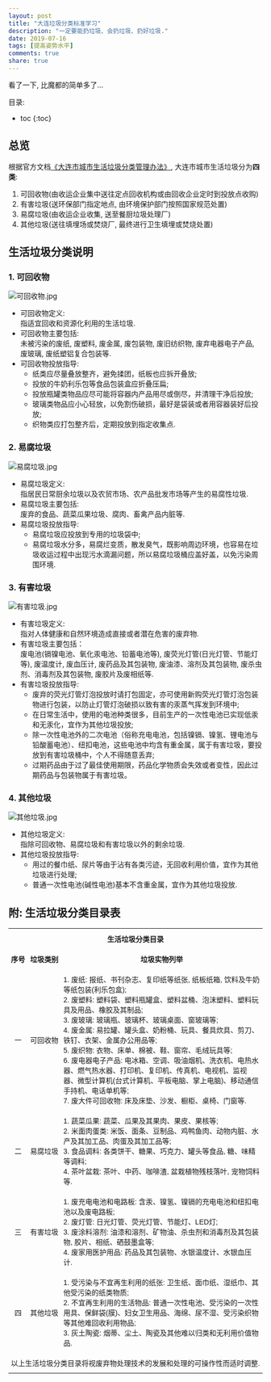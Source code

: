 ```yaml
---
layout: post
title: "大连垃圾分类标准学习"
description: "一定要能扔垃圾、会扔垃圾、扔好垃圾."
date: 2019-07-16
tags: [提高姿势水平]
comments: true
share: true
---
```


看了一下, 比魔都的简单多了...

目录:

* toc
{:toc}

## 总览

根据官方文档[《大连市城市生活垃圾分类管理办法》](http://xzfw.dl.gov.cn/201903/5919.jhtml), 大连市城市生活垃圾分为**四类**:

1. 可回收物(由收运企业集中送往定点回收机构或由回收企业定时到投放点收购)
2. 有害垃圾(送环保部门指定地点, 由环境保护部门按照国家规范处置)
3. 易腐垃圾(由收运企业收集, 送至餐厨垃圾处理厂)
4. 其他垃圾(送往填埋场或焚烧厂, 最终进行卫生填埋或焚烧处置)

## 生活垃圾分类说明

### 1. 可回收物


![可回收物.jpg](https://i.loli.net/2019/07/16/5d2d7b45a59ab77768.jpg)

* 可回收物定义: <br/>指适宜回收和资源化利用的生活垃圾.
* 可回收物主要包括: <br/>未被污染的废纸, 废塑料, 废金属, 废包装物, 废旧纺织物, 废弃电器电子产品, 废玻璃, 废纸塑铝复合包装等.
* 可回收物投放指导:
  * 纸类应尽量叠放整齐，避免揉团，纸板也应拆开叠放;
  * 投放的牛奶利乐包等食品包装盒应折叠压扁;
  * 投放瓶罐类物品应尽可能将容器内产品用尽或倒尽，并清理干净后投放;
  * 玻璃类物品应小心轻放，以免割伤破损，最好是袋装或者用容器装好后投放;
  * 织物类应打包整齐后，定期投放到指定收集点.

### 2. 易腐垃圾

![易腐垃圾.jpg](https://i.loli.net/2019/07/16/5d2d7b4596b3d83582.jpg)


* 易腐垃圾定义: <br/>指居民日常厨余垃圾以及农贸市场、农产品批发市场等产生的易腐性垃圾.
* 易腐垃圾主要包括: <br/>废弃的食品、蔬菜瓜果垃圾、腐肉、畜禽产品内脏等.
* 易腐垃圾投放指导:
  * 易腐垃圾应投放到专用的垃圾袋中;
  * 易腐垃圾水分多，易腐烂变质，散发臭气，既影响周边环境，也容易在垃圾收运过程中出现污水滴漏问题，所以易腐垃圾桶应盖好盖，以免污染周围环境.

### 3. 有害垃圾

![有害垃圾.jpg](https://i.loli.net/2019/07/16/5d2d7b45a871c45364.jpg)


* 有害垃圾定义: <br/>指对人体健康和自然环境造成直接或者潜在危害的废弃物.
* 有害垃圾主要包括：<br/>废电池(镉镍电池、氧化汞电池、铅蓄电池等), 废荧光灯管(日光灯管、节能灯等), 废温度计, 废血压计, 废药品及其包装物, 废油漆、溶剂及其包装物, 废杀虫剂、消毒剂及其包装物, 废胶片及废相纸等.
* 有害垃圾投放指导:
  * 废弃的荧光灯管灯泡投放时请打包固定，亦可使用新购荧光灯管灯泡包装物进行包装，以防止灯管灯泡破损以致有害的汞蒸气挥发到环境中;
  * 在日常生活中，使用的电池种类很多，目前生产的一次性电池已实现低汞和无汞化，宜作为其他垃圾投放;
  * 除一次性电池外的二次电池（俗称充电电池，包括镍镉、镍氢、锂电池与铅酸蓄电池）、纽扣电池，这些电池中均含有重金属，属于有害垃圾，要投放到有害垃圾桶中，个人不得随意丢弃;
  * 过期药品由于过了最佳使用期限，药品化学物质会失效或者变性，因此过期药品与包装物属于有害垃圾。

### 4. 其他垃圾

![其他垃圾.jpg](https://i.loli.net/2019/07/16/5d2d7b45a114e57373.jpg)

* 其他垃圾定义: <br/>指除可回收物、易腐垃圾和有害垃圾以外的剩余垃圾.
* 其他垃圾投放指导:
  * 用过的餐巾纸、尿片等由于沾有各类污迹，无回收利用价值，宜作为其他垃圾进行处理;
  * 普通一次性电池(碱性电池)基本不含重金属，宜作为其他垃圾投放.
  
  
## 附: 生活垃圾分类目录表 




<style type="text/css">
.tg{border-collapse:collapse;border-spacing:0;}
.tg td{font-family:Arial, sans-serif;font-size:14px;padding:10px 5px;border-style:solid;border-width:0px;
overflow:hidden;
overflow-wrap: anywhere;
word-break:normal;word-wrap:break-word;overflow-wrap: break-word;}
.tg th{font-family:Arial, sans-serif;font-size:14px;font-weight:normal;padding:10px 5px;border-style:solid;border-width:0px;overflow:hidden;word-wrap: break-word;overflow-wrap: break-word;}
.tg .tg-o5vb{border-color:#ff0000;text-align:left;vertical-align:center}
.tg .tg-06su{border-color:#ffa500;text-align:left;vertical-align:center}
.tg .tg-w9no{border-color:#ffff00;text-align:left;vertical-align:center}
.tg .tg-jgo1{border-color:#008000;text-align:left;vertical-align:center}
.tg .tg-0pky{border-color:#00ffff;text-align:center;vertical-align:top}
.tg .tg-d40c{border-color:#0000ff;text-align:left;vertical-align:center}
.tg .tg-0lax{border-color:#800080;text-align:left;vertical-align:top}
</style>

<table class="tg">
  <tr>
    <td class="tg-0pky" colspan="3"><strong>生活垃圾分类目录</strong></td>
  </tr>
  <tr>
    <td class="tg-06su" style="white-space:nowrap;"><strong>序号</strong></td>
    <td class="tg-06su" style="white-space:nowrap;"><strong>垃圾类别</strong></td>
    <td class="tg-06su" style="text-align:center;white-space:nowrap;"><strong>垃圾实物列举</strong></td>
  </tr>
  <tr>
    <td class="tg-d40c" style="text-align:center">一</td>
    <td class="tg-d40c">可回收物</td>
    <td class="tg-d40c">1. 废纸: 报纸、书刊杂志、复印纸等纸张, 纸板纸箱, 饮料及牛奶等纸包装(利乐包盒);<br/>2. 废塑料: 塑料袋、塑料瓶罐盒、塑料盆桶、泡沫塑料、塑料玩具及用品、橡胶及其制品;<br/>3. 废玻璃: 玻璃瓶、玻璃杯、玻璃桌面、窗玻璃等;<br/>4. 废金属: 易拉罐、罐头盒、奶粉桶、玩具、餐具炊具、剪刀、铁钉、衣架、金属办公用品等;<br/>5. 废织物: 衣物、床单、棉被、鞋、窗帘、毛绒玩具等;<br/>6. 废电器电子产品: 电冰箱、空调、吸油烟机、洗衣机、电热水器、燃气热水器、打印机、复印机、传真机、电视机、监视器、微型计算机(台式计算机、平板电脑、掌上电脑)、移动通信手持机、电话单机等;<br/>7. 废大件可回收物: 床及床垫、沙发、橱柜、桌椅、门窗等.</td>
  </tr>
  <tr>
    <td class="tg-o5vb" style="text-align:center">二</td>
    <td class="tg-o5vb">易腐垃圾</td>
    <td class="tg-o5vb">1. 蔬菜瓜果: 蔬菜、瓜果及其果肉、果皮、果核等;<br/>2. 米面肉蛋类: 米饭、面条、豆制品、鸡鸭鱼肉、动物内脏、水产及其加工品、肉蛋及其加工品等;<br/>3. 食品调料: 各类饼干、糖果、巧克力、罐头等食品, 糖、味精等调料;<br/>4. 茶叶盆栽: 茶叶、中药、咖啡渣, 盆栽植物残枝落叶, 宠物饲料等.</td>
  </tr>
  <tr>
    <td class="tg-w9no" style="text-align:center">三</td>
    <td class="tg-w9no">有害垃圾</td>
    <td class="tg-w9no">1. 废充电电池和电路板: 含汞、镍氢、镍镉的充电电池和纽扣电池以及废电路板;<br/>2. 废灯管: 日光灯管、荧光灯管、节能灯、LED灯;<br/>3. 废涂料溶剂: 油漆和溶剂、矿物油、杀虫剂和消毒剂及其包装物, 胶片、相纸、硒鼓墨盒等;<br/>4. 废家用医护用品: 药品及其包装物、水银温度计、水银血压计.</td>
  </tr>
  <tr>
    <td class="tg-jgo1" style="text-align:center">四</td>
    <td class="tg-jgo1">其他垃圾</td>
    <td class="tg-jgo1">1. 受污染与不宜再生利用的纸张: 卫生纸、面巾纸、湿纸巾、其他受污染的纸类物质;<br/>2. 不宜再生利用的生活物品: 普通一次性电池、受污染的一次性用具、保鲜袋(膜)、妇女卫生用品、海绵、尿不湿、受污染织物等其他难回收利用物品;<br/>3. 灰土陶瓷: 烟蒂、尘土、陶瓷及其他难以归类和无利用价值物品.</td>
  </tr>
  <tr>
    <td class="tg-0lax" colspan="3" style="text-align:center">以上生活垃圾分类目录将视废弃物处理技术的发展和处理的可操作性而适时调整.</td>
  </tr>
</table>
